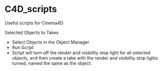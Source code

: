 # C4D_scripts
Useful scripts for Cinema4D

Selected Objects to Takes
- Select Objects in the Object Manager
- Run Script
- Script will turn off the render and visibility stop light for all selected objects, and then create a take with the render and visibility stop lights turned, named the same as the object.
